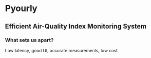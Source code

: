# Pyourly

## Efficient Air-Quality Index Monitoring System

### What sets us apart?

Low latency, good UI, accurate measurements, low cost
